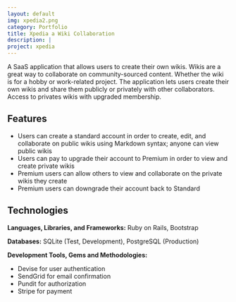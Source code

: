 ```yaml
---
layout: default
img: xpedia2.png
category: Portfolio
title: Xpedia a Wiki Collaboration 
description: |
project: xpedia
---
```

A SaaS application that allows users to create their own wikis. Wikis are a great way to collaborate on community-sourced content. Whether the wiki is for a hobby or work-related project. The application lets users create their own wikis and share them publicly or privately with other collaborators. Access to privates wikis with upgraded membership.


## Features
* Users can create a standard account in order to create, edit, and
  collaborate on public wikis using Markdown syntax; anyone can view public wikis
* Users can pay to upgrade their account to Premium in order to view and 
  create private wikis
* Premium users can allow others to view and collaborate on the private 
  wikis they create
* Premium users can downgrade their account back to Standard

## Technologies

**Languages, Libraries, and Frameworks:** Ruby on Rails, Bootstrap

**Databases:** SQLite (Test, Development), PostgreSQL (Production)

**Development Tools, Gems and Methodologies:**
* Devise for user authentication
* SendGrid for email confirmation
* Pundit for authorization
* Stripe for payment
